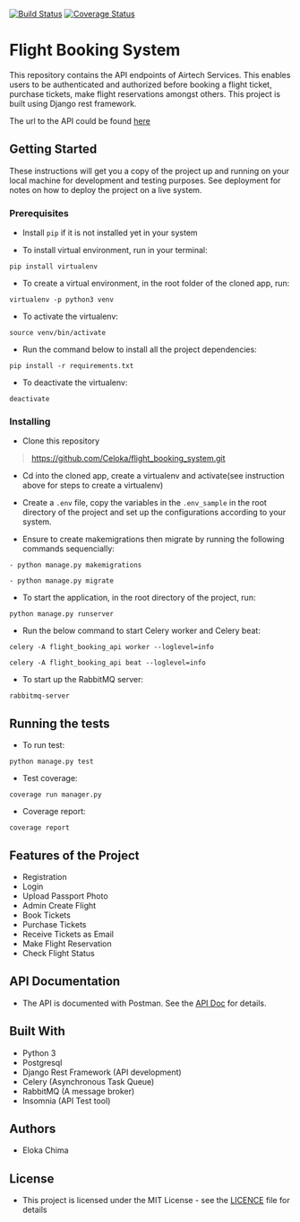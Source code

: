 [![Build Status](https://travis-ci.org/Celoka/flight_booking_system.svg?branch=master)](https://travis-ci.org/Celoka/flight_booking_system)
[![Coverage Status](https://coveralls.io/repos/github/Celoka/flight_booking_system/badge.svg?branch=master)](https://coveralls.io/github/Celoka/flight_booking_system?branch=master)

# Flight Booking System
This repository contains the API endpoints of Airtech Services. This enables users to be authenticated and authorized before booking a flight ticket, purchase tickets, make flight reservations amongst others. This project is built using Django rest framework.

The url to the API could be found [here](https://flightbookingapp.herokuapp.com/api/v1/)

## Getting Started
These instructions will get you a copy of the project up and running on your local machine for development and testing purposes. See deployment for notes on how to deploy the project on a live system.

### Prerequisites
- Install `pip` if it is not installed yet in your system

-  To install virtual environment, run in your terminal:
```
pip install virtualenv
```
- To create a virtual environment, in the root folder of the cloned app, run:
```
virtualenv -p python3 venv
```
- To activate the virtualenv:
```
source venv/bin/activate
```

- Run the command below to install all the project dependencies:
```
pip install -r requirements.txt
```
- To deactivate the virtualenv:
```
deactivate
```
### Installing
- Clone this repository
> https://github.com/Celoka/flight_booking_system.git

- Cd into the cloned app, create a virtualenv and activate(see instruction above for steps to create a virtualenv)

- Create a `.env` file, copy the variables in the `.env_sample` in the root directory of the project and set up the configurations according to your system.

- Ensure to create makemigrations then migrate by running the following commands sequencially:
```
- python manage.py makemigrations

- python manage.py migrate
```

- To start the application, in the root directory of the project, run:
```
python manage.py runserver
```

- Run the below command to start Celery worker and Celery beat:
```
celery -A flight_booking_api worker --loglevel=info

celery -A flight_booking_api beat --loglevel=info
```

- To start up the RabbitMQ server:
```
rabbitmq-server
```
## Running the tests

- To run test:
```
python manage.py test
```

- Test coverage:
```
coverage run manager.py
```

- Coverage report:
```
coverage report
```
## Features of the Project
- Registration
- Login
- Upload Passport Photo
- Admin Create Flight
- Book Tickets
- Purchase Tickets
- Receive Tickets as Email
- Make Flight Reservation
- Check Flight Status

## API Documentation
- The API is documented with Postman. See the [API Doc](https://documenter.getpostman.com/view/2103043/S17nTVmm) for details.


## Built With
- Python 3
- Postgresql
- Django Rest Framework (API development)
- Celery (Asynchronous Task Queue)
- RabbitMQ (A message broker)
- Insomnia (API Test tool)

## Authors
- Eloka Chima

## License
- This project is licensed under the MIT License - see the [LICENCE](https://github.com/Celoka/flight_booking_system/blob/master/LICENSE) file for details
